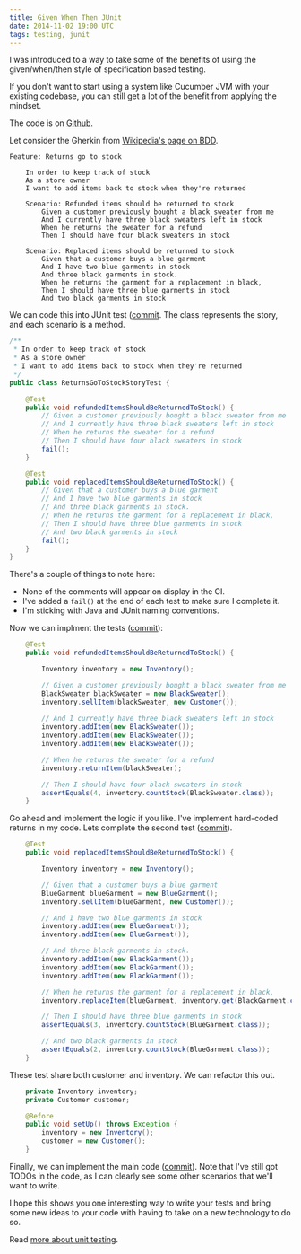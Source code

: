 ```yaml
---
title: Given When Then JUnit
date: 2014-11-02 19:00 UTC
tags: testing, junit
---
```

I was introduced to a way to take some of the benefits of using the given/when/then style of specification based testing.

If you don't want to start using a system like Cucumber JVM with your existing codebase, you can still get a lot of the benefit from applying the mindset.

The code is on [Github](https://github.com/alexec/givenwhenthenjunit).

Let consider the Gherkin from [Wikipedia's page on BDD](http://en.wikipedia.org/wiki/Behavior-driven_development).

~~~gherkin
Feature: Returns go to stock

	In order to keep track of stock
	As a store owner
	I want to add items back to stock when they're returned

	Scenario: Refunded items should be returned to stock
		Given a customer previously bought a black sweater from me
		And I currently have three black sweaters left in stock
		When he returns the sweater for a refund
		Then I should have four black sweaters in stock

	Scenario: Replaced items should be returned to stock
		Given that a customer buys a blue garment
		And I have two blue garments in stock
		And three black garments in stock.
		When he returns the garment for a replacement in black,
		Then I should have three blue garments in stock
		And two black garments in stock
~~~

We can code this into JUnit test ([commit](https://github.com/alexec/givenwhenthenjunit/commit/2f5527ce11869bfae86a84428183e395cf1425d5). The class represents the story, and each scenario is a method.

~~~java
/**
 * In order to keep track of stock
 * As a store owner
 * I want to add items back to stock when they're returned
 */
public class ReturnsGoToStockStoryTest {

    @Test
    public void refundedItemsShouldBeReturnedToStock() {
        // Given a customer previously bought a black sweater from me
        // And I currently have three black sweaters left in stock
        // When he returns the sweater for a refund
        // Then I should have four black sweaters in stock
        fail();
    }

    @Test
    public void replacedItemsShouldBeReturnedToStock() {
        // Given that a customer buys a blue garment
        // And I have two blue garments in stock
        // And three black garments in stock.
        // When he returns the garment for a replacement in black,
        // Then I should have three blue garments in stock
        // And two black garments in stock
        fail();
    }
}
~~~

There's a couple of things to note here:

* None of the comments will appear on  display in the CI.
* I've added a `fail()` at the end of each test to make sure I complete it.
* I'm sticking with Java and JUnit naming conventions.

Now we can implment the tests ([commit](https://github.com/alexec/givenwhenthenjunit/commit/7c964872a44056f374faee97ae2d28ee2b1c40eb)):

~~~java
    @Test
    public void refundedItemsShouldBeReturnedToStock() {

        Inventory inventory = new Inventory();

        // Given a customer previously bought a black sweater from me
        BlackSweater blackSweater = new BlackSweater();
        inventory.sellItem(blackSweater, new Customer());
        
        // And I currently have three black sweaters left in stock
        inventory.addItem(new BlackSweater());
        inventory.addItem(new BlackSweater());
        inventory.addItem(new BlackSweater());

        // When he returns the sweater for a refund
        inventory.returnItem(blackSweater);

        // Then I should have four black sweaters in stock
        assertEquals(4, inventory.countStock(BlackSweater.class));
    }
~~~

Go ahead and implement the logic if you like. I've implement hard-coded returns in my code. Lets complete the second test ([commit](https://github.com/alexec/givenwhenthenjunit/commit/8a4ddf75e06148a13674417032d4988898ec93ba)).

~~~java
    @Test
    public void replacedItemsShouldBeReturnedToStock() {

        Inventory inventory = new Inventory();

        // Given that a customer buys a blue garment
        BlueGarment blueGarment = new BlueGarment();
        inventory.sellItem(blueGarment, new Customer());

        // And I have two blue garments in stock
        inventory.addItem(new BlueGarment());
        inventory.addItem(new BlueGarment());

        // And three black garments in stock.
        inventory.addItem(new BlackGarment());
        inventory.addItem(new BlackGarment());
        inventory.addItem(new BlackGarment());

        // When he returns the garment for a replacement in black,
        inventory.replaceItem(blueGarment, inventory.get(BlackGarment.class));

        // Then I should have three blue garments in stock
        assertEquals(3, inventory.countStock(BlueGarment.class));

        // And two black garments in stock
        assertEquals(2, inventory.countStock(BlueGarment.class));
    }
~~~
These test share both customer and inventory. We can refactor this out.

~~~java
    private Inventory inventory;
    private Customer customer;

    @Before
    public void setUp() throws Exception {
        inventory = new Inventory();
        customer = new Customer();
    }
~~~

Finally, we can implement the main code ([commit](https://github.com/alexec/givenwhenthenjunit/commit/83409db87271dffb9b634819e1afb9e2937173fd)). Note that I've still got TODOs in the code, as I can clearly see some other scenarios that we'll want to write.

I hope this shows you one interesting way to write your tests and bring some new ideas to your code with having to take on a new technology to do so.

Read [more about unit testing](http://www.alexecollins.com/tags/testing/).
